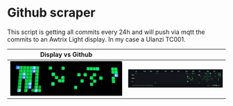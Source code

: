 # Github scraper
This script is getting all commits every 24h and will push via mqtt the commits to an Awtrix Light display. In my case a Ulanzi TC001.

| Display vs Github                 |                                |
| --------------------------------- | ------------------------------ |
| ![Display](./images/display.jpeg) | ![Github](./images/github.png) |
